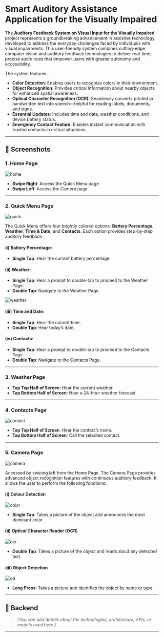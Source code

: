 # Smart Auditory Assistance Application for the Visually Impaired

The **Auditory Feedback System on Visual Input for the Visually Impaired** project represents a groundbreaking advancement in assistive technology, developed to address the everyday challenges faced by individuals with visual impairments. This user-friendly system combines cutting-edge computer vision and auditory feedback technologies to deliver real-time, precise audio cues that empower users with greater autonomy and accessibility.

The system features:

- **Color Detection**: Enables users to recognize colors in their environment.
- **Object Recognition**: Provides critical information about nearby objects for enhanced spatial awareness.
- **Optical Character Recognition (OCR)**: Seamlessly converts printed or handwritten text into speech—helpful for reading labels, documents, and signs.
- **Essential Updates**: Includes time and date, weather conditions, and device battery status.
- **Emergency Contact Feature**: Enables instant communication with trusted contacts in critical situations.

---

## 📱 Screenshots

### 1. Home Page

![home](https://github.com/user-attachments/assets/5dc82dc5-1e59-4f18-b2c4-8f389245b0a9)

- **Swipe Right**: Access the Quick Menu page  
- **Swipe Left**: Access the Camera page

---

### 2. Quick Menu Page

![quick](https://github.com/user-attachments/assets/40be6359-d062-49a5-a2e2-c4e762adae03)

The Quick Menu offers four brightly colored options: **Battery Percentage**, **Weather**, **Time & Date**, and **Contacts**. Each option provides step-by-step auditory feedback.

#### (i) Battery Percentage:
- **Single Tap**: Hear the current battery percentage.

#### (ii) Weather:
- **Single Tap**: Hear a prompt to double-tap to proceed to the Weather Page.
- **Double Tap**: Navigate to the Weather Page.

![weather](https://github.com/user-attachments/assets/cff38642-7aed-4adc-985b-1d9f2f333b97)

#### (iii) Time and Date:
- **Single Tap**: Hear the current time.
- **Double Tap**: Hear today’s date.

#### (iv) Contacts:
- **Single Tap**: Hear a prompt to double-tap to proceed to the Contacts Page.
- **Double Tap**: Navigate to the Contacts Page.

---

### 3. Weather Page

- **Tap Top Half of Screen**: Hear the current weather.
- **Tap Bottom Half of Screen**: Hear a 24-hour weather forecast.

---

### 4. Contacts Page

![contact](https://github.com/user-attachments/assets/f41f4f5d-4661-451c-9580-79a7b87349cd)

- **Tap Top Half of Screen**: Hear the contact’s name.
- **Tap Bottom Half of Screen**: Call the selected contact.

---

### 5. Camera Page

![camera](https://github.com/user-attachments/assets/98a97421-367c-4e3f-9be9-9c0201771084)

Accessed by swiping left from the Home Page. The Camera Page provides advanced object recognition features with continuous auditory feedback. It allows the user to perform the following functions:

#### (i) Colour Detection

![color](https://github.com/user-attachments/assets/a32aa8cf-c2b4-48ae-9015-3a92e3bd61d4)

- **Single Tap**: Takes a picture of the object and announces the most dominant color.

#### (ii) Optical Character Reader (OCR)

![ocr](https://github.com/user-attachments/assets/a87c75e4-9b01-499b-87ba-dfa9ea7cb448)

- **Double Tap**: Takes a picture of the object and reads aloud any detected text.

#### (iii) Object Detection

![od](https://github.com/user-attachments/assets/96855725-9203-47ea-babd-01510f33a477)

- **Long Press**: Takes a picture and identifies the object by name or type.

---

## 🔧 Backend

> *(You can add details about the technologies, architecture, APIs, or models used here.)*

---


